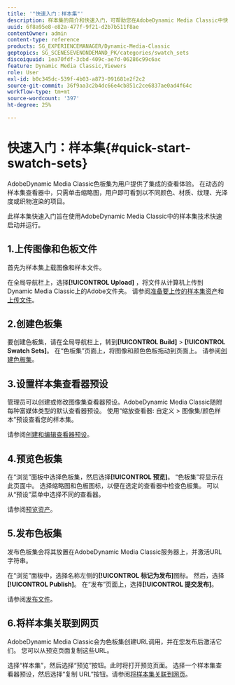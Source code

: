 ```yaml
---
title: '"快速入门：样本集"'
description: 样本集的简介和快速入门，可帮助您在AdobeDynamic Media Classic中快速启动和运行。
uuid: 6f8a95e8-e82a-477f-9f21-d2b7b511f8ae
contentOwner: admin
content-type: reference
products: SG_EXPERIENCEMANAGER/Dynamic-Media-Classic
geptopics: SG_SCENESEVENONDEMAND_PK/categories/swatch_sets
discoiquuid: 1ea70fdf-3cbd-409c-ae7d-06286c99c6ac
feature: Dynamic Media Classic,Viewers
role: User
exl-id: b0c345dc-539f-4b03-a873-091681e2f2c2
source-git-commit: 36f9aa3c2b4dc66e4cb851c2ce6837ae0ad4f64c
workflow-type: tm+mt
source-wordcount: '397'
ht-degree: 25%

---
```


# 快速入门：样本集{#quick-start-swatch-sets}

AdobeDynamic Media Classic色板集为用户提供了集成的查看体验。 在动态的样本集查看器中，只需单击缩略图，用户即可看到以不同颜色、材质、纹理、光泽度或织物渲染的项目。

此样本集快速入门旨在使用AdobeDynamic Media Classic中的样本集技术快速启动并运行。

## 1.上传图像和色板文件

首先为样本集上载图像和样本文件。

在全局导航栏上，选择&#x200B;**[!UICONTROL Upload]** ，将文件从计算机上传到Dynamic Media Classic上的Adobe文件夹。 请参阅[准备要上传的样本集资产](preparing-swatch-set-assets-upload.md#preparing-swatch-set-assets-for-upload)和[上传文件](uploading-files.md#uploading-your-files)。

## 2.创建色板集

要创建色板集，请在全局导航栏上，转到&#x200B;**[!UICONTROL Build]** > **[!UICONTROL Swatch Sets]**。 在“色板集”页面上，将图像和颜色色板拖动到页面上。 请参阅[创建色板集](creating-swatch-set.md#creating-a-swatch-set)。

## 3.设置样本集查看器预设

管理员可以创建或修改图像集查看器预设。AdobeDynamic Media Classic随附每种富媒体类型的默认查看器预设。 使用“缩放查看器: 自定义 > 图像集/颜色样本”预设查看您的样本集。

请参阅[创建和编辑查看器预设](application-setup.md#adding-and-editing-viewer-presets)。

## 4.预览色板集

在“浏览”面板中选择色板集，然后选择&#x200B;**[!UICONTROL 预览]**。 “色板集”将显示在此页面中。 选择缩略图和色板图标，以便在选定的查看器中检查色板集。 可以从“预设”菜单中选择不同的查看器。

请参阅[预览资产](previewing-asset.md#previewing-an-asset)。

## 5.发布色板集

发布色板集会将其放置在AdobeDynamic Media Classic服务器上，并激活URL字符串。

在“浏览”面板中，选择名称左侧的&#x200B;**[!UICONTROL 标记为发布]**&#x200B;图标。 然后，选择&#x200B;**[!UICONTROL Publish]**。 在“发布”页面上，选择&#x200B;**[!UICONTROL 提交发布]**。

请参阅[发布文件](publishing-files.md#publishing-files)。

## 6.将样本集关联到网页

AdobeDynamic Media Classic会为色板集创建URL调用，并在您发布后激活它们。 您可以从预览页面复制这些URL。

选择“样本集”，然后选择“预览”按钮。此时将打开预览页面。 选择一个样本集查看器预设，然后选择“复制 URL”按钮。请参阅[将样本集关联到网页](linking-swatch-set-web-page.md#linking-a-swatch-set-to-a-web-page)。
